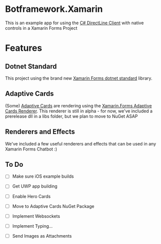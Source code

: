 # Botframework.Xamarin
This is an example app for using the [C# DirectLine Client](https://github.com/Microsoft/BotBuilder-Samples/tree/master/CSharp/core-DirectLine) with native controls in a Xamarin Forms Project

# Features

## Dotnet Standard
This project using the brand new [Xamarin Forms dotnet standard](https://blog.xamarin.com/building-xamarin-forms-apps-net-standard/) library.

## Adaptive Cards
(Some) [Adaptive Cards](adaptivecards.io) are rendering using the [Xamarin.Forms Adaptive Cards Renderer](https://docs.microsoft.com/en-us/adaptive-cards/display/libraries/xamarinforms). This renderer is still in alpha - for now, we've included a prerelease dll in a libs folder, but we plan to move to NuGet ASAP

## Renderers and Effects
We've included a few useful renderers and effects that can be used in any Xamarin Forms Chatbot :)

## To Do
- [ ] Make sure iOS example builds
- [ ] Get UWP app building
- [ ] Enable Hero Cards
- [ ] Move to Adaptive Cards NuGet Package
- [ ] Implement Websockets
- [ ] Implement Typing... 
- [ ] Send Images as Attachments


